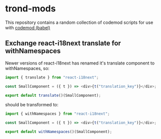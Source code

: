 # trond-mods

This repository contains a random collection of codemod scripts for use with
[codemod (babel)](https://github.com/codemod-js/codemod)

## Exchange react-i18next translate for withNamespaces

Newer versions of react-i18next has renamed it's translate component to
withNamespaces, so:

```javascript
import { translate } from "react-i18next";

const SmallComponent = ({ t }) => <div>{t("translation_key")}</div>;

export default translate()(SmallComponent);
```

should be transformed to:

```javascript
import { withNamespaces } from "react-i18next";

const SmallComponent = ({ t }) => <div>{t("translation_key")}</div>;

export default withNamespaces()(SmallComponent);
```
